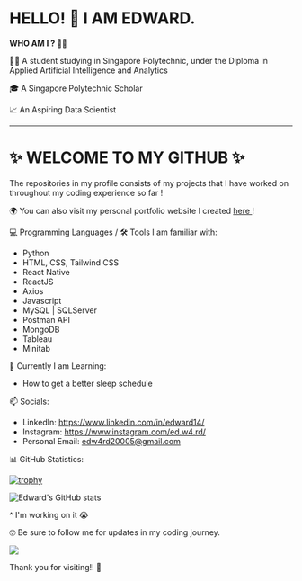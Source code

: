 # HELLO! 👋 I AM EDWARD.

<b>WHO AM I ? 🤷‍♂️</b>

👨‍🎓 A student studying in Singapore Polytechnic, under the Diploma in Applied Artificial Intelligence and Analytics

🎓 A Singapore Polytechnic Scholar

📈 An Aspiring Data Scientist

--------

# ✨ WELCOME TO MY GITHUB ✨  

The repositories in my profile consists of my projects that I have worked on throughout my coding experience so far !

🌍 You can also visit my personal portfolio website I created <a href="https://edwards-website.netlify.app" target="_blank"> here </a> !

💻 Programming Languages / 🛠️ Tools I am familiar with:
<ul>
  <li>Python</li>
  <li>HTML, CSS, Tailwind CSS</li>
  <li>React Native</li>
  <li>ReactJS</li>
  <li>Axios</li>
  <li>Javascript</li>
  <li>MySQL | SQLServer</li>
  <li>Postman API</li>
  <li>MongoDB</li>
  <li>Tableau</li>
  <li>Minitab</li>
</ul>

🌱 Currently I am Learning:
- How to get a better sleep schedule

 📫 Socials:
- LinkedIn: https://www.linkedin.com/in/edward14/
- Instagram: https://www.instagram.com/ed.w4.rd/
- Personal Email: edw4rd20005@gmail.com

📊 GitHub Statistics:

[![trophy](https://github-profile-trophy.vercel.app/?username=edw4rd14&theme=onedark&row=2&column=5)](https://github.com/ryo-ma/github-profile-trophy)

![Edward's GitHub stats](https://github-readme-stats.vercel.app/api?username=Edw4rd14&show_icons=true&theme=dark&rank_icon=github)

^ I'm working on it 😭

🤓 Be sure to follow me for updates in my coding journey. 

![](https://komarev.com/ghpvc/?username=Edw4rd14&color=blue)

Thank you for visiting‼️ 🤩
